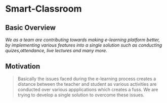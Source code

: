 # Smart-Classroom

## Basic Overview

*We as a team are contributing towards making e-learning platform better, by implementing various features into a single solution such as conducting quizes,attendance, live lectures and many more.*

## Motivation
> Basically the issues faced during the e-learning process creates a distance between the teacher and student as various activities are conducted over various appplications which creates a fuss. We are trying to develop a single solution to overcome these issues.
